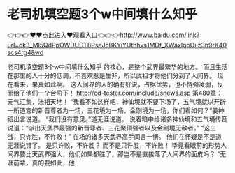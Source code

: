 # 老司机填空题3个w中间填什么知乎

👉👉👉♥♥点此进入♥观看入口👈👉👉http://www.baidu.com/link?url=ok3_Ml5QdPpOWDUDT8PseJcBKYiYUthhvs1MDf_XWaxIqoOiiz3h9rK40scs4rg4&wd

老司机填空题3个w中间填什么知乎
的核心，是整个武界最繁华的地方。
    而且生活在那里的人十分的低调，不喜欢惹是生非，所以武祖才将他们分到了人间界。
    现在看来，果真如此啊。
    这人间界的人的确有好说，占据优势，也不恃强凌弱，反而给了他们一个台阶下！
http://cd-tester.com/include/snews.asp
第480章：元气汇集，法相天地！
    “我看不如这样吧，神仙境就不要下场了，五气境就以开辟一所道宫的新晋尊者为一场，三花境为一场，金刚境为一场，你们看如何？”姜神祇出言说道。
    “我们没有意见。”道无涯说道。
    说着暗中给诸多神仙境和五气境传音说道：“派出天武界最强的新晋尊者、三花聚顶强者以及金刚境无敌者。”
    “这三战，只许胜，不许败！”
    在场的诸多天武界高手闻言一愣。
    他们在怀疑是不是道无涯说错了。
    是只许败，不许胜？
    而不是只许胜，不许败！
    毕竟看眼前的形势人间界要比天武界强大，他们如果都胜了，那岂不是直接落了人间界的面皮吗？
    “无涯前辈，真的要如此，他

